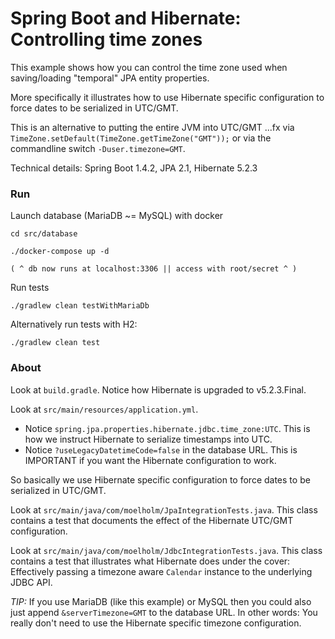 # Spring Boot and Hibernate: Controlling time zones

This example shows how you can control the time zone used when saving/loading "temporal" JPA entity properties.

More specifically it illustrates how to use Hibernate specific configuration to force dates to be serialized in UTC/GMT.

This is an alternative to putting the entire JVM into UTC/GMT ...fx via `TimeZone.setDefault(TimeZone.getTimeZone("GMT"));` or via the commandline switch `-Duser.timezone=GMT`.

Technical details: Spring Boot 1.4.2, JPA 2.1, Hibernate 5.2.3

### Run

Launch database (MariaDB ~= MySQL) with docker

    cd src/database
    
    ./docker-compose up -d
    
    ( ^ db now runs at localhost:3306 || access with root/secret ^ )
    
Run tests

    ./gradlew clean testWithMariaDb
    
Alternatively run tests with H2:
    
    ./gradlew clean test

### About
    
Look at `build.gradle`. Notice how Hibernate is upgraded to v5.2.3.Final.

Look at `src/main/resources/application.yml`.
 - Notice  `spring.jpa.properties.hibernate.jdbc.time_zone:UTC`. This is how we instruct Hibernate to serialize timestamps into UTC.
 - Notice `?useLegacyDatetimeCode=false` in the database URL. This is IMPORTANT if you want the Hibernate configuration to work.
 
So basically we use Hibernate specific configuration to force dates to be serialized in UTC/GMT.
 
Look at `src/main/java/com/moelholm/JpaIntegrationTests.java`. This class contains a test that documents the effect of the Hibernate UTC/GMT configuration.
 
Look at `src/main/java/com/moelholm/JdbcIntegrationTests.java`. This class contains a test that illustrates what Hibernate does under the cover: Effectively passing a timezone aware `Calendar` instance to the underlying JDBC API. 

*TIP:* If you use MariaDB (like this example) or MySQL then you could also just append `&serverTimezone=GMT` to the database URL. In other words: You really don't need to use the Hibernate specific timezone configuration.
